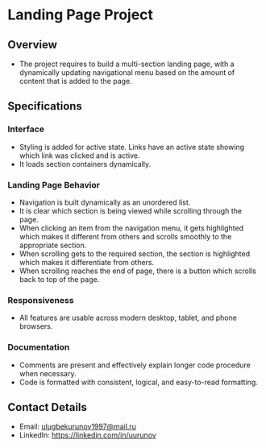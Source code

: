 # Landing Page Project

## Overview
- The project requires to build a multi-section landing page, with a dynamically updating navigational menu based on the amount of content that is added to the page.

## Specifications

### Interface
- Styling is added for active state. Links have an active state showing which link was clicked and is active.
- It loads section containers dynamically.

### Landing Page Behavior
- Navigation is built dynamically as an unordered list.
- It is clear which section is being viewed while scrolling through the page.
- When clicking an item from the navigation menu, it gets highlighted which makes it different from others and scrolls smoothly to the appropriate section.
- When scrolling gets to the required section, the section is highlighted which makes it differentiate from others.
- When scrolling reaches the end of page, there is a button which scrolls back to top of the page.

### Responsiveness
- All features are usable across modern desktop, tablet, and phone browsers.

### Documentation 
- Comments are present and effectively explain longer code procedure when necessary.
- Code is formatted with consistent, logical, and easy-to-read formatting.

## Contact Details
- Email: ulugbekurunov1997@mail.ru
- LinkedIn: https://linkedin.com/in/uurunov
